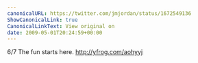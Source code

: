 ```yaml
---
canonicalURL: https://twitter.com/jmjordan/status/1672549136
ShowCanonicalLink: true
CanonicalLinkText: View original on
date: 2009-05-01T20:24:59+00:00
---
```

6/7 The fun starts here. http://yfrog.com/aohyyj
